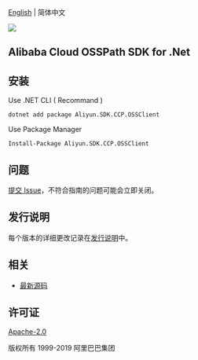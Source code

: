 [English](README.md) | 简体中文

![](https://aliyunsdk-pages.alicdn.com/icons/AlibabaCloud.svg)

## Alibaba Cloud OSSPath SDK for .Net


## 安装

Use .NET CLI ( Recommand )

    dotnet add package Aliyun.SDK.CCP.OSSClient

Use Package Manager

    Install-Package Aliyun.SDK.CCP.OSSClient

## 问题
[提交 Issue](https://github.com/aliyun/aliyun-ccp/issues/new)，不符合指南的问题可能会立即关闭。

## 发行说明
每个版本的详细更改记录在[发行说明](./ChangeLog.md)中。

## 相关
* [最新源码](https://github.com/aliyun/aliyun-ccp/tree/master/osspath-sdk/cs)

## 许可证
[Apache-2.0](http://www.apache.org/licenses/LICENSE-2.0)

版权所有 1999-2019 阿里巴巴集团

